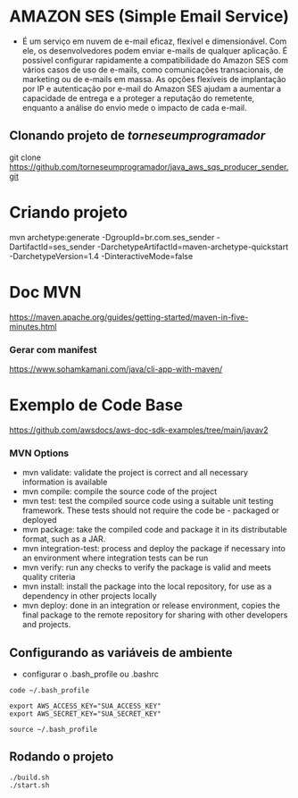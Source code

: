 # AMAZON SES (Simple Email Service)
- É um serviço em nuvem de e-mail eficaz, flexível e dimensionável. Com ele, os desenvolvedores podem enviar e-mails de qualquer aplicação. É possível configurar rapidamente a compatibilidade do Amazon SES com vários casos de uso de e-mails, como comunicações transacionais, de marketing ou de e-mails em massa. As opções flexíveis de implantação por IP e autenticação por e-mail do Amazon SES ajudam a aumentar a capacidade de entrega e a proteger a reputação do remetente, enquanto a análise do envio mede o impacto de cada e-mail. 

## Clonando projeto de *torneseumprogramador*
git clone https://github.com/torneseumprogramador/java_aws_sqs_producer_sender.git

# Criando projeto
mvn archetype:generate -DgroupId=br.com.ses_sender -DartifactId=ses_sender -DarchetypeArtifactId=maven-archetype-quickstart -DarchetypeVersion=1.4 -DinteractiveMode=false

# Doc MVN
https://maven.apache.org/guides/getting-started/maven-in-five-minutes.html

### Gerar com manifest
https://www.sohamkamani.com/java/cli-app-with-maven/

# Exemplo de Code Base
https://github.com/awsdocs/aws-doc-sdk-examples/tree/main/javav2

### MVN Options
- mvn validate: validate the project is correct and all necessary information is available
- mvn compile: compile the source code of the project
- mvn test: test the compiled source code using a suitable unit testing framework. These tests should not require the code be - packaged or deployed
- mvn package: take the compiled code and package it in its distributable format, such as a JAR.
- mvn integration-test: process and deploy the package if necessary into an environment where integration tests can be run
- mvn verify: run any checks to verify the package is valid and meets quality criteria
- mvn install: install the package into the local repository, for use as a dependency in other projects locally
- mvn deploy: done in an integration or release environment, copies the final package to the remote repository for sharing with other developers and projects.

## Configurando as variáveis de ambiente
- configurar o .bash_profile ou .bashrc
```shell
code ~/.bash_profile

export AWS_ACCESS_KEY="SUA_ACCESS_KEY"
export AWS_SECRET_KEY="SUA_SECRET_KEY"

source ~/.bash_profile
```

## Rodando o projeto
```shell
./build.sh
./start.sh
```